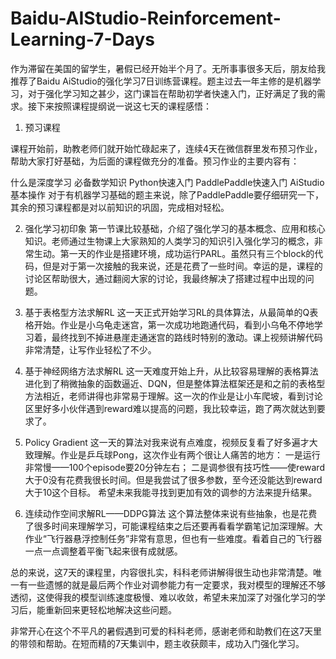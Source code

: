 # Baidu-AIStudio-Reinforcement-Learning-7-Days

作为滞留在美国的留学生，暑假已经开始半个月了。无所事事很多天后，朋友给我推荐了Baidu AiStudio的强化学习7日训练营课程。题主过去一年主修的是机器学习，对于强化学习知之甚少，这门课旨在帮助初学者快速入门，正好满足了我的需求。接下来按照课程提纲说一说这七天的课程感悟：

1. 预习课程

课程开始前，助教老师们就开始忙碌起来了，连续4天在微信群里发布预习作业，帮助大家打好基础，为后面的课程做充分的准备。预习作业的主要内容有：

什么是深度学习
必备数学知识
Python快速入门
PaddlePaddle快速入门
AiStudio基本操作
对于有机器学习基础的题主来说，除了PaddlePaddle要仔细研究一下，其余的预习课程都是对以前知识的巩固，完成相对轻松。

2. 强化学习初印象
第一节课比较基础，介绍了强化学习的基本概念、应用和核心知识。老师通过生物课上大家熟知的人类学习的知识引入强化学习的概念，非常生动。第一天的作业是搭建环境，成功运行PARL。虽然只有三个block的代码，但是对于第一次接触的我来说，还是花费了一些时间。幸运的是，课程的讨论区帮助很大，通过翻阅大家的讨论，我最终解决了搭建过程中出现的问题。

3. 基于表格型方法求解RL
这一天正式开始学习RL的具体算法，从最简单的Q表格开始。作业是小乌龟走迷宫，第一次成功地跑通代码，看到小乌龟不停地学习着，最终找到不掉进悬崖走通迷宫的路线时特别的激动。课上视频讲解代码非常清楚，让写作业轻松了不少。

4. 基于神经网络方法求解RL
这一天难度开始上升，从比较容易理解的表格算法进化到了稍微抽象的函数逼近、DQN，但是整体算法框架还是和之前的表格型方法相近，老师讲得也非常易于理解。这一次的作业是让小车爬坡，看到讨论区里好多小伙伴遇到reward难以提高的问题，我比较幸运，跑了两次就达到要求了。

5. Policy Gradient
这一天的算法对我来说有点难度，视频反复看了好多遍才大致理解。作业是乒乓球Pong，这次作业有两个很让人痛苦的地方：
一是运行非常慢——100个episode要20分钟左右；
二是调参很有技巧性——使reward大于0没有花费我很长时间。但是我尝试了很多参数，至今还没能达到reward大于10这个目标。
希望未来我能寻找到更加有效的调参的方法来提升结果。

6. 连续动作空间求解RL——DDPG算法
这个算法整体来说有些抽象，也是花费了很多时间来理解学习，可能课程结束之后还要再看看学霸笔记加深理解。大作业“飞行器悬浮控制任务”非常有意思，但也有一些难度。看着自己的飞行器一点一点调整着平衡飞起来很有成就感。

总的来说，这7天的课程里，内容很扎实，科科老师讲解得很生动也非常清楚。唯一有一些遗憾的就是最后两个作业对调参能力有一定要求，我对模型的理解还不够透彻，这使得我的模型训练速度极慢、难以收敛，希望未来加深了对强化学习的学习后，能重新回来更轻松地解决这些问题。

非常开心在这个不平凡的暑假遇到可爱的科科老师，感谢老师和助教们在这7天里的带领和帮助。在短而精的7天集训中，题主收获颇丰，成功入门强化学习。
